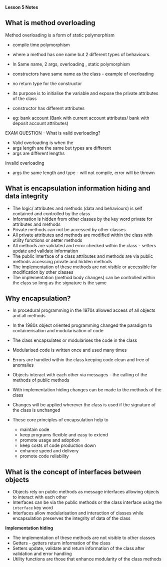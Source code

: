 __Lesson 5 Notes__

## What is method overloading

Method overloading is a form of static polymorphism

- compile time polymorphism
- where a method has one name but 2 different types of behaviours.
- In Same name, 2 args, overloading , static polymorphism

- constructors have same name as the class - example of overloading
- no return type for the constructor
- its purpose is to initialise the variable and expose the private attributes of the class
- constructor has different attributes
- eg: bank account (Bank with current account attributes/ bank with deposit account attributes)

EXAM QUESTION - What is valid overloading?

- Valid overloading is when the
- args length are the same but types are different
- args are different lengths

Invalid overloading

- args the same length and type - will not compile, error will be thrown

## What is encapsulation information hiding and data integrity

- The logic/ attributes and methods (data and behaviours) is self contained and controlled by the class
- Information is hidden from other classes by the key word private for attributes and methods
- Private methods can not be accessed by other classes
- All private attributes and methods are modified within the class with utility functions or setter methods
- All methods are validated and error checked within the class - setters update and validate information
- The public interface of a class attributes and methods are via public methods accessing private and hidden methods
- The implementation of these methods are not visible or accessible for modification by other classes
- The implementation (method body changes) can be controlled within the class so long as the signature is the same

## Why encapsulation?

- In procedural programming in the 1970s allowed access of all objects and all methods
- In the 1980s object oriented programming changed the paradigm to containerisation and modularisation of code
- The class encapsulates or modularises the code in the class
- Modularised code is written once and used many times
- Errors are handled within the class keeping code clean and free of anomalies
- Objects interact with each other via messages - the calling of the methods of public methods
- With implementation hiding changes can be made to the methods of the class
- Changes will be applied wherever the class is used if the signature of the class is unchanged

- These core principles of encapsulation help to
  - maintain code
  - keep programs flexible and easy to extend
  - promote usage and adoption
  - keep costs of code production down
  - enhance speed and delivery
  - promote code reliability

## What is the concept of interfaces between objects

- Objects rely on public methods as message interfaces allowing objects to interact with each other
- Interfaces can be via the public methods or the class interface using the `interface` key word
- Interfaces allow modularisation and interaction of classes while encapsulation preserves the integrity of data of the class



__Implementation hiding__

- The implementation of these methods are not visible to other classes
- Getters - getters return information of the class
- Setters update, validate and return information of the class after validation and error handling
- Utility functions are those that enhance modularity of the class methods
